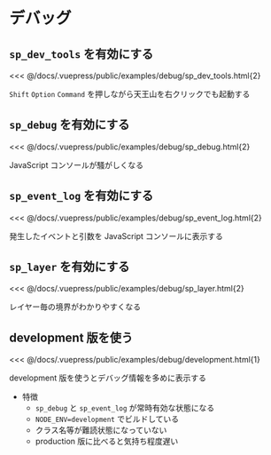 # デバッグ

## `sp_dev_tools` を有効にする

<<< @/docs/.vuepress/public/examples/debug/sp_dev_tools.html{2}
<LinkToExample name="debug/sp_dev_tools" />

`Shift` `Option` `Command` を押しながら天王山を右クリックでも起動する

## `sp_debug` を有効にする

<<< @/docs/.vuepress/public/examples/debug/sp_debug.html{2}
<LinkToExample name="debug/sp_debug" />

JavaScript コンソールが騷がしくなる

## `sp_event_log` を有効にする

<<< @/docs/.vuepress/public/examples/debug/sp_event_log.html{2}
<LinkToExample name="debug/sp_event_log" />

発生したイベントと引数を JavaScript コンソールに表示する

## `sp_layer` を有効にする

<<< @/docs/.vuepress/public/examples/debug/sp_layer.html{2}
<LinkToExample name="debug/sp_layer" />

レイヤー毎の境界がわかりやすくなる

## development 版を使う

<<< @/docs/.vuepress/public/examples/debug/development.html{1}
<LinkToExample name="debug/development" />

development 版を使うとデバッグ情報を多めに表示する

* 特徴
  * `sp_debug` と `sp_event_log` が常時有効な状態になる
  * `NODE_ENV=development` でビルドしている
  * クラス名等が難読状態になっていない
  * production 版に比べると気持ち程度遅い
